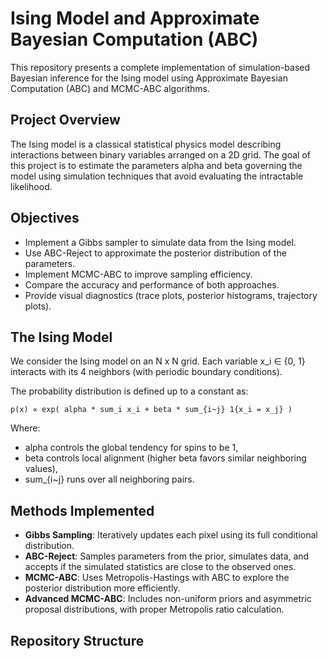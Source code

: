 # Ising Model and Approximate Bayesian Computation (ABC)

This repository presents a complete implementation of simulation-based Bayesian inference for the Ising model using Approximate Bayesian Computation (ABC) and MCMC-ABC algorithms.

## Project Overview

The Ising model is a classical statistical physics model describing interactions between binary variables arranged on a 2D grid. The goal of this project is to estimate the parameters alpha and beta governing the model using simulation techniques that avoid evaluating the intractable likelihood.

## Objectives

- Implement a Gibbs sampler to simulate data from the Ising model.
- Use ABC-Reject to approximate the posterior distribution of the parameters.
- Implement MCMC-ABC to improve sampling efficiency.
- Compare the accuracy and performance of both approaches.
- Provide visual diagnostics (trace plots, posterior histograms, trajectory plots).

## The Ising Model

We consider the Ising model on an N x N grid. Each variable x_i ∈ {0, 1} interacts with its 4 neighbors (with periodic boundary conditions).

The probability distribution is defined up to a constant as:

    p(x) ∝ exp( alpha * sum_i x_i + beta * sum_{i~j} 1{x_i = x_j} )

Where:
- alpha controls the global tendency for spins to be 1,
- beta controls local alignment (higher beta favors similar neighboring values),
- sum_{i~j} runs over all neighboring pairs.

## Methods Implemented

- **Gibbs Sampling**: Iteratively updates each pixel using its full conditional distribution.
- **ABC-Reject**: Samples parameters from the prior, simulates data, and accepts if the simulated statistics are close to the observed ones.
- **MCMC-ABC**: Uses Metropolis-Hastings with ABC to explore the posterior distribution more efficiently.
- **Advanced MCMC-ABC**: Includes non-uniform priors and asymmetric proposal distributions, with proper Metropolis ratio calculation.

## Repository Structure




